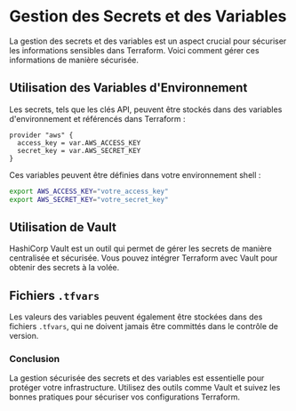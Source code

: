 
# Gestion des Secrets et des Variables

La gestion des secrets et des variables est un aspect crucial pour sécuriser les informations sensibles dans Terraform. Voici comment gérer ces informations de manière sécurisée.

## Utilisation des Variables d'Environnement

Les secrets, tels que les clés API, peuvent être stockés dans des variables d'environnement et référencés dans Terraform :

```hcl
provider "aws" {
  access_key = var.AWS_ACCESS_KEY
  secret_key = var.AWS_SECRET_KEY
}
```

Ces variables peuvent être définies dans votre environnement shell :

```bash
export AWS_ACCESS_KEY="votre_access_key"
export AWS_SECRET_KEY="votre_secret_key"
```

## Utilisation de Vault

HashiCorp Vault est un outil qui permet de gérer les secrets de manière centralisée et sécurisée. Vous pouvez intégrer Terraform avec Vault pour obtenir des secrets à la volée.

## Fichiers `.tfvars`

Les valeurs des variables peuvent également être stockées dans des fichiers `.tfvars`, qui ne doivent jamais être committés dans le contrôle de version.

### Conclusion

La gestion sécurisée des secrets et des variables est essentielle pour protéger votre infrastructure. Utilisez des outils comme Vault et suivez les bonnes pratiques pour sécuriser vos configurations Terraform.
